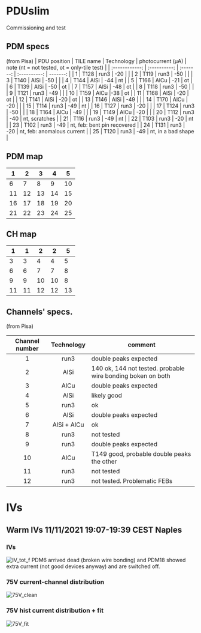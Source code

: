 # PDUslim
Commissioning and test


## PDM specs
(from Pisa)
| PDU position   | TILE name    | Technology |  photocurrent (μA) | note (nt = not tested, ot = only-tile test) |
| :------------: | :----------: | :-------: | :----------: | -------: |
| 1 | T128 | run3 | -20 | |
| 2 | T119 | run3 | -50 | |
| 3 | T140 | AlSi | -50 | |
| 4 | T144 | AlSi | -44 | nt |
| 5 | T166 | AlCu | -21 | ot |
| 6 | T139 | AlSi | -50 | ot |
| 7 |  T157 | AlSi | -48 | ot |
| 8 |  T118 | run3 | -50 | |
| 9 |  T121 | run3 | -49 | |
| 10 |  T159 | AlCu |-38 | ot |
| 11 |  T168 | AlSi | -20 | ot |
| 12 | T141 | AlSi | -20 | ot |
| 13 | T146 | AlSi | -49 | |
| 14 | T170 | AlCu | -20 | |
| 15 | T114 | run3 | -49 | nt |
| 16 | T127 | run3 | -20 | |
| 17 | T124 | run3 | -50 | |
| 18 | T164 | AlCu | -49 | |
| 19 | T149 | AlCu | -20 | |
| 20 | T112 | run3 | -40 | nt, scratches |
| 21 | T116 | run3 | -49 | nt |
| 22 | T103 | run3 | -20 | nt |
| 23 | T102 | run3 | -49 | nt, feb: bent pin recovered |
| 24 | T131 | run3 | -20 | nt, feb: anomalous current |
| 25 | T120 | run3 | -49 | nt, in a bad shape |


## PDM map
| 1 | 2 | 3 | 4 | 5 |
|---|---|---|---|---|
| 6 | 7 | 8 | 9 | 10 |
| 11 | 12 | 13 | 14 | 15 |
| 16 | 17 | 18 | 19 | 20 |
| 21 | 22 | 23 | 24 | 25 |
## CH map
| 1 | 1 | 2 | 2 | 5 |
|---|---|---|---|---|
| 3| 3 | 4 | 4 | 5 |
| 6 | 6 | 7 | 7 | 8 |
| 9 | 9 | 10 | 10 | 8 |
| 11 | 11 | 12 | 12 | 13 |



## Channels' specs.
(from Pisa)

| Channel number | Technology | comment |
| :------------: | :----------: | ------- |
| 1 | run3 | double peaks expected |
| 2 | AlSi | 140 ok, 144 not tested. probable wire bonding boken on both |
| 3 | AlCu | double peaks expected |
| 4 | AlSi | likely good |
| 5 | run3 | ok |
| 6 | AlSi | double peaks expected |
| 7 | AlSi + AlCu | ok
| 8 | run3 | not tested |
| 9 | run3 | double peaks expected |
| 10 | AlCu | T149 good, probable double peaks the other |
| 11 | run3 | not tested |
| 12 | run3 | not tested. Problematic FEBs |


# IVs
## Warm IVs 11/11/2021 19:07-19:39 CEST Naples
### IVs
![IV_tot_f](https://user-images.githubusercontent.com/75016958/142066592-ef2d97b7-2da4-4fd5-bd7c-880adddacea6.png)
PDM6 arrived dead (broken wire bonding) and PDM18 showed extra current (not good devices anyway) and are switched off.
 
 ### 75V current-channel distribution
 
![75V_clean](https://user-images.githubusercontent.com/75016958/142195353-16a2addb-9ea2-4c2a-b891-231829dff24e.png)


### 75V hist current distribution + fit
![75V_fit](https://user-images.githubusercontent.com/75016958/142198595-9931e6f6-344f-4140-92be-074ed490c8da.png)



